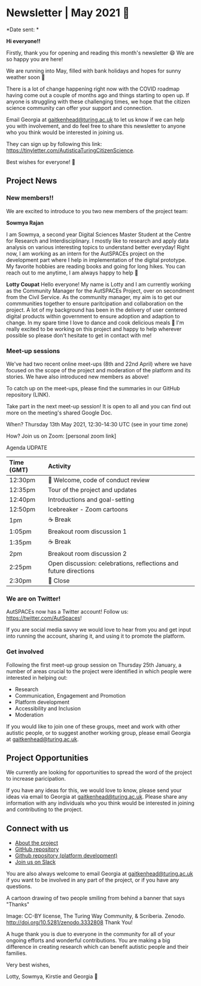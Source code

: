 # Newsletter | May 2021 📰
*Date sent: *

**Hi everyone!!**

Firstly, thank you for opening and reading this month's newsletter 😄 We are so happy you are here!

We are running into May, filled with bank holidays and hopes for sunny weather soon 🤞

There is a lot of change happening right now with the COVID roadmap having come out a couple of months ago and things starting to open up. 
If anyone is struggling with these challenging times, we hope that the citizen science community can offer your support and connection.

Email Georgia at gaitkenhead@turing.ac.uk to let us know if we can help you with involvement, and do feel free to share this newsletter to anyone who you think would be interested in joining us.

They can sign up by following this link: https://tinyletter.com/AutisticaTuringCitizenScience.

Best wishes for everyone! 💮

## Project News

### New members!!

We are excited to introduce to you two new members of the project team: 

**Sowmya Rajan**

I am Sowmya, a second year Digital Sciences Master Student at the Centre for Research and Interdisciplinary. 
I mostly like to research and apply data analysis on various interesting topics to understand better everyday! 
Right now, I am working as an intern for the AutSPACEs project on the development part where I help in implementation of the digital prototype. 
My favorite hobbies are reading books and going for long hikes. 
You can reach out to me anytime, I am always happy to help :slightly_smiling_face:

**Lotty Coupat**
 Hello everyone! My name is Lotty and I am currently working as the Community Manager for the AutSPACEs Project, over on secondment from the Civil Service. 
 As the community manager, my aim is to get our commmunities together to ensure paritcipation and collaboration on the project. 
 A lot of my background has been in the delivery of user centered digital products within government to ensure adoption and adaption to change. 
 In my spare time I love to dance and cook delicious meals 🥘
 I'm really excited to be working on this project and happy to help wherever possible so please don't hesitate to get in contact with me! 

### Meet-up sessions

We've had two recent online meet-ups (8th and 22nd April) where we have focused on the scope of the project and moderation of the platform and its stories. 
We have also introduced new members as above! 

To catch up on the meet-ups, please find the summaries in our GitHub repository (LINK). 

Take part in the next meet-up session! 
It is open to all and you can find out more on the meeting's shared Google Doc.

When? Thursday 13th May 2021, 12:30-14:30 UTC (see in your time zone)

How? Join us on Zoom: [personal zoom link]

Agenda UDPATE

|Time (GMT)|Activity|
|:---|:---|
| 12:30pm | 👋 Welcome, code of conduct review |
| 12:35pm |	Tour of the project and updates |
| 12:40pm |	Introductions and goal-setting |
| 12:50pm |	Icebreaker - Zoom cartoons |
| 1pm |	☕️ Break |
| 1:05pm |	Breakout room discussion 1 |
| 1:35pm |	☕️ Break |
| 2pm |	Breakout room discussion 2 |
| 2:25pm |	Open discussion: celebrations, reflections and future directions |
| 2:30pm | 👋 Close |
 
### We are on Twitter!

AutSPACEs now has a Twitter account! Follow us: https://twitter.com/AutSpaces!

If you are social media savvy we would love to hear from you and get input into running the account, sharing it, and using it to promote the platform.

### Get involved

Following the first meet-up group session on Thursday 25th January, a number of areas crucial to the project were identified in which people were interested in helping out:

   *  Research
   *  Communication, Engagement and Promotion
   *  Platform development
   *  Accessibility and Inclusion 
   *  Moderation

If you would like to join one of these groups, meet and work with other autistic people, or to suggest another working group, please email Georgia at gaitkenhead@turing.ac.uk.

## Project Opportunities

We currently are looking for opportunities to spread the word of the project to increase paricipation. 

If you have any ideas for this, we would love to know, please send your ideas via email to Georgia at gaitkenhead@turing.ac.uk. 
Please share any information with any individuals who you think would be interested in joining and contributing to the project.

## Connect with us

* [About the project](https://alan-turing-institute.github.io/AutisticaCitizenScience/)
* [GitHub repository](https://github.com/alan-turing-institute/AutisticaCitizenScience)
* [Github repository (platform development)](https://github.com/alan-turing-institute/AutSPACEs) 
* [Join us on Slack](https://slackin.openhumans.org/)

You are also always welcome to email Georgia at gaitkenhead@turing.ac.uk if you want to be involved in any part of the project, or if you have any questions.

A cartoon drawing of two people smiling from behind a banner that says "Thanks"

Image: CC-BY license, The Turing Way Community, & Scriberia. Zenodo. http://doi.org/10.5281/zenodo.3332808
Thank You!

A huge thank you is due to everyone in the community for all of your ongoing efforts and wonderful contributions. 
You are making a big difference in creating research which can benefit autistic people and their families.

Very best wishes,

Lotty, Sowmya, Kirstie and Georgia 💮
